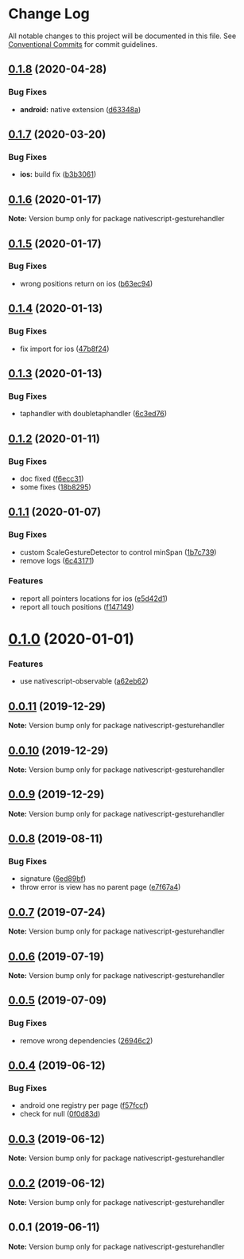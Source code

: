 # Change Log

All notable changes to this project will be documented in this file.
See [Conventional Commits](https://conventionalcommits.org) for commit guidelines.

## [0.1.8](https://github.com/Akylas/nativescript-gesturehandler/compare/v0.1.7...v0.1.8) (2020-04-28)


### Bug Fixes

* **android:** native extension ([d63348a](https://github.com/Akylas/nativescript-gesturehandler/commit/d63348ae40a19bc9ff6d1213302d0b975f2897b7))





## [0.1.7](https://github.com/Akylas/nativescript-gesturehandler/compare/v0.1.6...v0.1.7) (2020-03-20)


### Bug Fixes

* **ios:** build fix ([b3b3061](https://github.com/Akylas/nativescript-gesturehandler/commit/b3b3061001e94b75aeafbafad5042a4897b5ba48))





## [0.1.6](https://github.com/Akylas/nativescript-gesturehandler/compare/v0.1.5...v0.1.6) (2020-01-17)

**Note:** Version bump only for package nativescript-gesturehandler





## [0.1.5](https://github.com/Akylas/nativescript-gesturehandler/compare/v0.1.4...v0.1.5) (2020-01-17)


### Bug Fixes

* wrong positions return on ios ([b63ec94](https://github.com/Akylas/nativescript-gesturehandler/commit/b63ec94eabca89b756cb3c2f9f46f1e85dbe944c))





## [0.1.4](https://github.com/Akylas/nativescript-gesturehandler/compare/v0.1.3...v0.1.4) (2020-01-13)


### Bug Fixes

* fix import for ios ([47b8f24](https://github.com/Akylas/nativescript-gesturehandler/commit/47b8f24278322f426ce72dff5e27d0d77656de1d))





## [0.1.3](https://github.com/Akylas/nativescript-gesturehandler/compare/v0.1.2...v0.1.3) (2020-01-13)


### Bug Fixes

* taphandler with doubletaphandler ([6c3ed76](https://github.com/Akylas/nativescript-gesturehandler/commit/6c3ed76e958660ea83364f1e3e9e6fcef8e7a43b))





## [0.1.2](https://github.com/Akylas/nativescript-gesturehandler/compare/v0.1.1...v0.1.2) (2020-01-11)


### Bug Fixes

* doc fixed ([f6ecc31](https://github.com/Akylas/nativescript-gesturehandler/commit/f6ecc31df0fe39b9e96fa8a39f973e95e8f5a5ce))
* some fixes ([18b8295](https://github.com/Akylas/nativescript-gesturehandler/commit/18b8295f73cf582cbc10933db9be96bf582d340d))





## [0.1.1](https://github.com/Akylas/nativescript-gesturehandler/compare/v0.1.0...v0.1.1) (2020-01-07)


### Bug Fixes

* custom ScaleGestureDetector to control minSpan ([1b7c739](https://github.com/Akylas/nativescript-gesturehandler/commit/1b7c739dd681b4d1c131b0c142549ecf3d94db9e))
* remove logs ([6c43171](https://github.com/Akylas/nativescript-gesturehandler/commit/6c431715c034c4973f431842dba71e930714ccfd))


### Features

* report all pointers locations for ios ([e5d42d1](https://github.com/Akylas/nativescript-gesturehandler/commit/e5d42d13486c79dd3f487cb16a6f01a41b2a2053))
* report all touch positions ([f147149](https://github.com/Akylas/nativescript-gesturehandler/commit/f1471490bdf163f21c76bd5858dc93d53fc52805))





# [0.1.0](https://github.com/Akylas/nativescript-gesturehandler/compare/v0.0.11...v0.1.0) (2020-01-01)


### Features

* use nativescript-observable ([a62eb62](https://github.com/Akylas/nativescript-gesturehandler/commit/a62eb62ef42f928cdf768e8f96a765010daf7db3))





## [0.0.11](https://github.com/Akylas/nativescript-gesturehandler/compare/v0.0.10...v0.0.11) (2019-12-29)

**Note:** Version bump only for package nativescript-gesturehandler





## [0.0.10](https://github.com/Akylas/nativescript-gesturehandler/compare/v0.0.9...v0.0.10) (2019-12-29)

**Note:** Version bump only for package nativescript-gesturehandler





## [0.0.9](https://github.com/Akylas/nativescript-gesturehandler/compare/v0.0.8...v0.0.9) (2019-12-29)

**Note:** Version bump only for package nativescript-gesturehandler





## [0.0.8](https://github.com/Akylas/nativescript-gesturehandler/compare/v0.0.7...v0.0.8) (2019-08-11)


### Bug Fixes

* signature ([6ed89bf](https://github.com/Akylas/nativescript-gesturehandler/commit/6ed89bf))
* throw error is view has no parent page ([e7f67a4](https://github.com/Akylas/nativescript-gesturehandler/commit/e7f67a4))





## [0.0.7](https://github.com/Akylas/nativescript-gesturehandler/compare/v0.0.6...v0.0.7) (2019-07-24)

**Note:** Version bump only for package nativescript-gesturehandler





## [0.0.6](https://github.com/Akylas/nativescript-gesturehandler/compare/v0.0.5...v0.0.6) (2019-07-19)

**Note:** Version bump only for package nativescript-gesturehandler





## [0.0.5](https://github.com/Akylas/nativescript-gesturehandler/compare/v0.0.4...v0.0.5) (2019-07-09)


### Bug Fixes

* remove wrong dependencies ([26946c2](https://github.com/Akylas/nativescript-gesturehandler/commit/26946c2))





## [0.0.4](https://github.com/Akylas/nativescript-gesturehandler/compare/v0.0.3...v0.0.4) (2019-06-12)


### Bug Fixes

* android one registry per page ([f57fccf](https://github.com/Akylas/nativescript-gesturehandler/commit/f57fccf))
* check for null ([0f0d83d](https://github.com/Akylas/nativescript-gesturehandler/commit/0f0d83d))





## [0.0.3](https://github.com/Akylas/nativescript-gesturehandler/compare/v0.0.2...v0.0.3) (2019-06-12)

**Note:** Version bump only for package nativescript-gesturehandler





## [0.0.2](https://github.com/Akylas/nativescript-gesturehandler/compare/v0.0.1...v0.0.2) (2019-06-12)

**Note:** Version bump only for package nativescript-gesturehandler





## 0.0.1 (2019-06-11)

**Note:** Version bump only for package nativescript-gesturehandler

